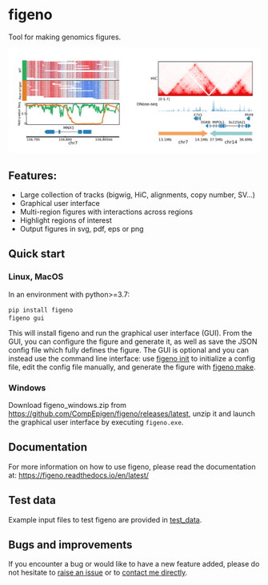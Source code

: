 # figeno

Tool for making genomics figures.

![figeno](docs/content/images/figeno.png)

## Features:
- Large collection of tracks (bigwig, HiC, alignments, copy number, SV…)
- Graphical user interface
- Multi-region figures with interactions across regions
- Highlight regions of interest
- Output figures in svg, pdf, eps or png

## Quick start
### Linux, MacOS
In an environment with python>=3.7:
```
pip install figeno
figeno gui
```
This will install figeno and run the graphical user interface (GUI). From the GUI, you can configure the figure and generate it, as well as save the JSON config file which fully defines the figure. The GUI is optional and you can instead use the command line interface: use [figeno init](https://figeno.readthedocs.io/en/latest/content/usage.html#figeno-init) to initialize a config file, edit the config file manually, and generate the figure with [figeno make](https://figeno.readthedocs.io/en/latest/content/usage.html#figeno-make).

### Windows
Download figeno_windows.zip from https://github.com/CompEpigen/figeno/releases/latest, unzip it and launch the graphical user interface by executing `figeno.exe`.

## Documentation
For more information on how to use figeno, please read the documentation at: 
https://figeno.readthedocs.io/en/latest/

## Test data
Example input files to test figeno are provided in [test_data](https://github.com/CompEpigen/figeno/tree/main/test_data).

## Bugs and improvements
If you encounter a bug or would like to have a new feature added, please do not hesitate to [raise an issue](https://github.com/CompEpigen/figeno/issues/new) or to [contact me directly](https://www.dkfz.de/en/CanEpi/staff/kontakt/Sollier_Etienne.php).
  
